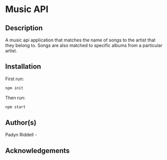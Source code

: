 # Music API

## Description

A music api application that matches the name of songs to the artist that they belong to. Songs are also matched to specific albums from a particular artist.

## Installation

First run:
```js
npm init
```

Then run:
```js
npm start
```

## Author(s)

Padyn Riddell - 

## Acknowledgements